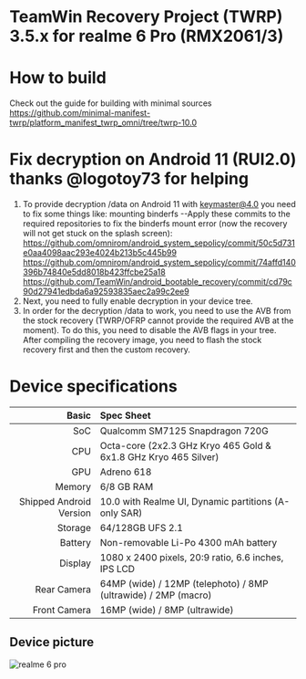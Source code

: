 TeamWin Recovery Project (TWRP) 3.5.x for realme 6 Pro (RMX2061/3)
======================================

# How to build
Check out the guide for building with minimal sources https://github.com/minimal-manifest-twrp/platform_manifest_twrp_omni/tree/twrp-10.0

# Fix decryption on Android 11 (RUI2.0) thanks @logotoy73 for helping
1. To provide decryption /data on Android 11 with keymaster@4.0 you need to fix some things like: mounting binderfs
--Apply these commits to the required repositories to fix the binderfs mount error (now the recovery will not get stuck on the splash screen):
https://github.com/omnirom/android_system_sepolicy/commit/50c5d731e0aa4098aac293e4024b213b5c445b99
https://github.com/omnirom/android_system_sepolicy/commit/74affd140396b74840e5dd8018b423ffcbe25a18
https://github.com/TeamWin/android_bootable_recovery/commit/cd79c90d27941edbda6a92593835aec2a99c2ee9
2. Next, you need to fully enable decryption in your device tree.
3. In order for the decryption /data to work, you need to use the AVB from the stock recovery (TWRP/OFRP cannot provide the required AVB at the moment). To do this, you need to disable the AVB flags in your tree. After compiling the recovery image, you need to flash the stock recovery first and then the custom recovery.

# Device specifications

Basic   | Spec Sheet
-------:|:-------------------------
SoC     | Qualcomm SM7125 Snapdragon 720G
CPU     | Octa-core (2x2.3 GHz Kryo 465 Gold & 6x1.8 GHz Kryo 465 Silver)
GPU     | Adreno 618
Memory  | 6/8 GB RAM
Shipped Android Version | 10.0 with Realme UI, Dynamic partitions (A-only SAR)
Storage | 64/128GB UFS 2.1
Battery | Non-removable Li-Po 4300 mAh battery
Display | 1080 x 2400 pixels, 20:9 ratio, 6.6 inches, IPS LCD
Rear Camera  | 64MP (wide) / 12MP (telephoto) / 8MP (ultrawide) / 2MP (macro)
Front Camera | 16MP (wide) / 8MP (ultrawide)

## Device picture
![realme 6 pro](https://fdn2.gsmarena.com/vv/pics/realme/realme-6-pro-1.jpg "realme 6 pro")

